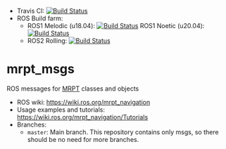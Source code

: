 * Travis CI: [![Build Status](https://travis-ci.org/mrpt-ros-pkg/mrpt_msgs.svg?branch=master)](https://travis-ci.org/mrpt-ros-pkg/mrpt_msgs)
* ROS Build farm:
  * ROS1 Melodic (u18.04): [![Build Status](https://build.ros.org/job/Mdev__mrpt_msgs__ubuntu_bionic_amd64/badge/icon)](https://build.ros.org/job/Mdev__mrpt_msgs__ubuntu_bionic_amd64/) ROS1 Noetic (u20.04): [![Build Status](https://build.ros.org/job/Ndev__mrpt_msgs__ubuntu_focal_amd64/badge/icon)](https://build.ros.org/job/Ndev__mrpt_msgs__ubuntu_focal_amd64/)
  * ROS2 Rolling: [![Build Status](https://build.ros2.org/job/Rdev__mrpt_msgs__ubuntu_jammy_amd64/badge/icon)](https://build.ros2.org/job/Rdev__mrpt_msgs__ubuntu_jammy_amd64/)

mrpt_msgs
===============

ROS messages for [MRPT](https://www.mrpt.org/) classes and objects

* ROS wiki: https://wiki.ros.org/mrpt_navigation
* Usage examples and tutorials: https://wiki.ros.org/mrpt_navigation/Tutorials
* Branches:
  * `master`: Main branch. This repository contains only msgs, so there should be no need for more branches.
 
